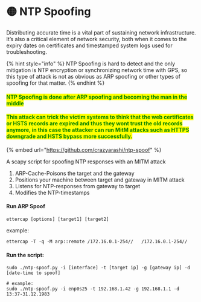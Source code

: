 # 🟡 NTP Spoofing

Distributing accurate time is a vital part of sustaining network infrastructure. It’s also a critical element of network security, both when it comes to the expiry dates on certificates and timestamped system logs used for troubleshooting.

{% hint style="info" %}
NTP Spoofing is hard to detect and the only mitigation is NTP encryption or synchronizing network time with GPS, so this type of attack is not as obvious as ARP spoofing or other types of spoofing for that matter.
{% endhint %}

#### <mark style="color:green;">NTP Spoofing is done after ARP spoofing and becoming the man in the middle</mark>

#### <mark style="color:green;">This attack can trick the victim systems to think that the web certificates or HSTS records are expired and thus they wont trust the old records anymore, in this case the attacker can run MitM attacks such as HTTPS downgrade and HSTS bypass more successfully.</mark>

{% embed url="https://github.com/crazyarashi/ntp-spoof" %}

A scapy script for spoofing NTP responses with an MITM attack

1. ARP-Cache-Poisons the target and the gateway
2. Positions your machine between target and gateway in MITM attack
3. Listens for NTP-responses from gateway to target
4. Modifies the NTP-timestamps

#### Run ARP Spoof

```
ettercap [options] [target1] [target2]
```

example:

```
ettercap -T -q -M arp::remote /172.16.0.1-254//   /172.16.0.1-254//
```

#### Run the script:

```
sudo ./ntp-spoof.py -i [interface] -t [target ip] -g [gateway ip] -d [date-time to spoof]

# example:
sudo ./ntp-spoof.py -i enp0s25 -t 192.168.1.42 -g 192.168.1.1 -d 13:37-31.12.1983
```
